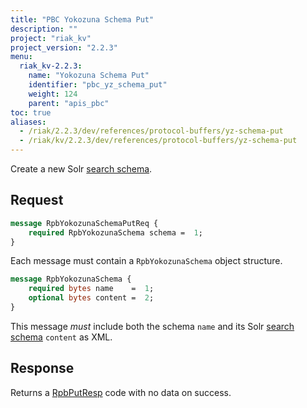 ```yaml
---
title: "PBC Yokozuna Schema Put"
description: ""
project: "riak_kv"
project_version: "2.2.3"
menu:
  riak_kv-2.2.3:
    name: "Yokozuna Schema Put"
    identifier: "pbc_yz_schema_put"
    weight: 124
    parent: "apis_pbc"
toc: true
aliases:
  - /riak/2.2.3/dev/references/protocol-buffers/yz-schema-put
  - /riak/kv/2.2.3/dev/references/protocol-buffers/yz-schema-put
---
```


Create a new Solr [search schema](/riak/kv/2.2.3/developing/usage/search-schemas).

## Request

```protobuf
message RpbYokozunaSchemaPutReq {
    required RpbYokozunaSchema schema =  1;
}
```

Each message must contain a `RpbYokozunaSchema` object structure.

```protobuf
message RpbYokozunaSchema {
    required bytes name    =  1;
    optional bytes content =  2;
}
```

This message *must* include both the schema `name` and its Solr [search schema](/riak/kv/2.2.3/developing/usage/search-schemas) `content` as XML.

## Response

Returns a [RpbPutResp](/riak/kv/2.2.3/developing/api/protocol-buffers/#message-codes) code with no data on success.
